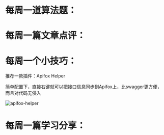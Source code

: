 # 每周一道算法题：





# 每周一篇文章点评：





# 每周一个小技巧：

推荐一款插件：Apifox Helper

简单配置下，直接右键就可以把接口信息同步到Apifox上，比swagger更方便，而且对代码无侵入

![apifox-helper](/apifox-helper.png)

# 每周一篇学习分享：

